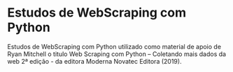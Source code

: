 # Estudos de WebScraping com Python
Estudos de WebScraping com Python utilizado como material de apoio de Ryan Mitchell o titulo Web Scraping com Python – Coletando mais dados da web 2ª edição - da editora Moderna Novatec Editora (2019).
